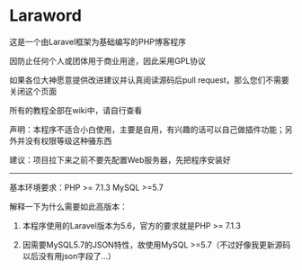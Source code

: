 # Laraword

这是一个由Laravel框架为基础编写的PHP博客程序

因防止任何个人或团体用于商业用途，因此采用GPL协议

如果各位大神愿意提供改进建议并认真阅读源码后pull request，那么您们不需要关闭这个页面

所有的教程全部在wiki中，请自行查看

声明：本程序不适合小白使用，主要是自用，有兴趣的话可以自己做插件功能；另外并没有权限等级这种<del>骚</del>东西

建议：项目拉下来之前不要先配置Web服务器，先把程序安装好

<hr>

基本环境要求：PHP >= 7.1.3 MySQL >=5.7

解释一下为什么需要如此高版本：

1. 本程序使用的Laravel版本为5.6，官方的要求就是PHP >= 7.1.3

2. 因需要MySQL5.7的JSON特性，故使用MySQL >=5.7（不过好像我更新源码以后没有用json字段了...）